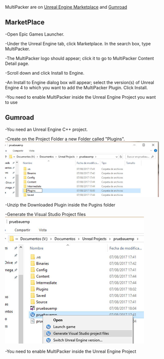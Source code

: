 MultiPacker are on [Unreal Engine Marketplace](https://www.unrealengine.com/marketplace/multipacker-texture-and-material-packer?sessionInvalidated=true) and [Gumroad](https://gumroad.com/products/cYyEo/edit)
## MarketPlace
-Open Epic Games Launcher.

-Under the Unreal Engine tab, click Marketplace. In the search box, type MultiPacker.

-The MultiPacker logo should appear; click it to go to MultiPacker Content Detail page.

-Scroll down and click Install to Engine.

-An Install to Engine dialog box will appear; select the version(s) of Unreal Engine 4 to which you want to add the MultiPacker Plugin. Click Install.

-You need to enable MultiPacker inside the Unreal Engine Project you want to use
## Gumroad
-You need an Unreal Engine C++ project.

-Create on the Project Folder a new Folder called "Plugins".
![Image](https://github.com/cheke/MultiPacker/blob/master/Doc/2-Plugin.jpg)

-Unzip the Downloaded Plugin inside the Pugins folder

-Generate the Visual Studio Project files
![Image](https://github.com/cheke/MultiPacker/blob/master/Doc/4_generate.jpg)

-You need to enable MultiPacker inside the Unreal Engine Project
